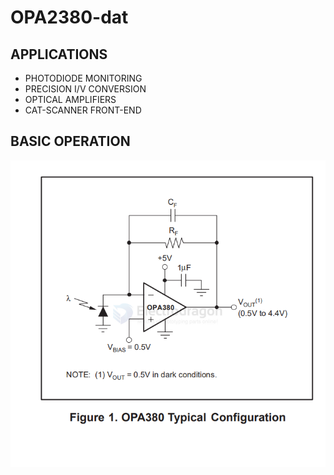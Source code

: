 
# OPA2380-dat



## APPLICATIONS

- PHOTODIODE MONITORING
- PRECISION I/V CONVERSION
- OPTICAL AMPLIFIERS
- CAT-SCANNER FRONT-END


## BASIC OPERATION

![](2025-04-25-00-54-33.png)